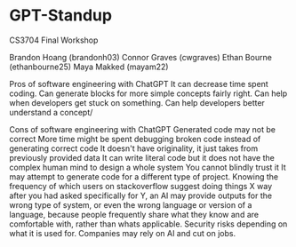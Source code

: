 # GPT-Standup
CS3704 Final Workshop

Brandon Hoang (brandonh03)
Connor Graves (cwgraves)
Ethan Bourne (ethanbourne25)
Maya Makked (mayam22)

Pros of software engineering with ChatGPT
  It can decrease time spent coding.
  Can generate blocks for more simple concepts fairly right.
  Can help when developers get stuck on something.
  Can help developers better understand a concept/

Cons of software engineering with ChatGPT
  Generated code may not be correct
  More time might be spent debugging broken code instead of generating correct code
  It doesn't have originality, it just takes from previously provided data
  It can write literal code but it does not have the complex human mind to design a whole system
  You cannot blindly trust it
  It may attempt to generate code for a different type of project.
  Knowing the frequency of which users on stackoverflow suggest doing things X way
    after you had asked specifically for Y, an AI may provide outputs for the wrong 
    type of system, or even the wrong language or version of a language, because
    people frequently share what they know and are comfortable with, rather than 
    whats applicable.
  Security risks depending on what it is used for.
  Companies may rely on AI and cut on jobs.
